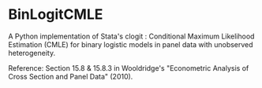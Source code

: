 # BinLogitCMLE
A Python implementation of Stata's clogit : Conditional Maximum Likelihood Estimation (CMLE) for binary logistic models in panel data with unobserved heterogeneity. 

Reference: Section 15.8 & 15.8.3 in Wooldridge's "Econometric Analysis of Cross Section and Panel Data" (2010). 
